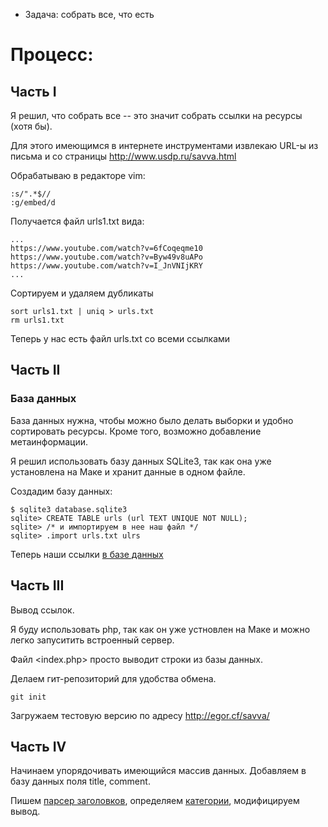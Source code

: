 - Задача: собрать все, что есть

# Процесс:

## Часть I

Я решил, что собрать все -- это значит собрать ссылки на ресурсы (хотя бы).

Для этого имеющимся в интернете инструментами извлекаю URL-ы из письма и со страницы <http://www.usdp.ru/savva.html>

Обрабатываю в редакторе vim:

```
:s/".*$//
:g/embed/d
```

Получается файл urls1.txt вида:

```
...
https://www.youtube.com/watch?v=6fCoqeqme10
https://www.youtube.com/watch?v=Byw49v8uAPo
https://www.youtube.com/watch?v=I_JnVNIjKRY
...
```

Сортируем и удаляем дубликаты

```
sort urls1.txt | uniq > urls.txt
rm urls1.txt
```

Теперь у нас есть файл urls.txt со всеми ссылками

## Часть II

### База данных

База данных нужна, чтобы можно было делать выборки и удобно сортировать ресурсы. Кроме того, возможно добавление метаинформации.

Я решил использовать базу данных SQLite3, так как она уже установлена на Маке и хранит данные в одном файле.

Создадим базу данных:

```
$ sqlite3 database.sqlite3
sqlite> CREATE TABLE urls (url TEXT UNIQUE NOT NULL);
sqlite> /* и импортируем в нее наш файл */
sqlite> .import urls.txt ulrs
```

Теперь наши ссылки [в базе данных](database.sqlite)

## Часть III

Вывод ссылок.

Я буду использовать php, так как он уже устновлен на Маке и можно легко запуситить встроенный сервер.

Файл <index.php> просто выводит строки из базы данных.

Делаем гит-репозиторий для удобства обмена.

```
git init
```

Загружаем тестовую версию по адресу <http://egor.cf/savva/>

## Часть IV

Начинаем упорядочивать имеющийся массив данных. Добавляем в базу данных поля title, comment.

Пишем [парсер заголовков](get_titles.php), определяем [категории](include/sections.inc), модифицируем вывод.
